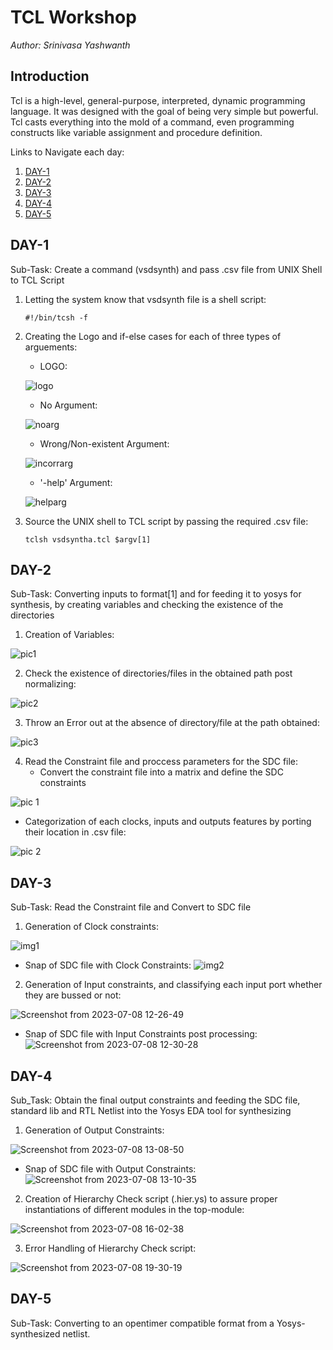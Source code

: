 # **TCL Workshop**

 *Author: Srinivasa Yashwanth*

 ## **Introduction**

Tcl is a high-level, general-purpose, interpreted, dynamic programming language. It was designed with the goal of being very simple but powerful. Tcl casts everything into the mold of a command, even programming constructs like variable assignment and procedure definition.

Links to Navigate each day:
1. [DAY-1](#DAY-1)
2. [DAY-2](#DAY-2)
3. [DAY-3](#DAY-3)
4. [DAY-4](#DAY-4)
5. [DAY-5](#DAY-5)
   

## DAY-1

Sub-Task: Create a command (vsdsynth) and pass .csv file from UNIX Shell to TCL Script

1. Letting the system know that vsdsynth file is a shell script:
   
    ```#!/bin/tcsh -f```
2. Creating the Logo and if-else cases for each of three types of arguements:
   - LOGO:
     
   ![logo](https://github.com/binocroc/TCLWorkshop/assets/59701387/a1b1ac8d-5723-422f-8233-8c580ca93f56)

   - No Argument:

   ![noarg](https://github.com/binocroc/TCLWorkshop/assets/59701387/3a78717a-037e-47c6-a38a-5ce81147f8f4)

   - Wrong/Non-existent Argument:
  
   ![incorrarg](https://github.com/binocroc/TCLWorkshop/assets/59701387/4094eb49-1b87-4ab9-a419-e56c579aa9b1)

   - '-help' Argument:
  
   ![helparg](https://github.com/binocroc/TCLWorkshop/assets/59701387/c41b79ae-7944-4f13-9abc-6ac6d97af2fb)

3. Source the UNIX shell to TCL script by passing the required .csv file:

   ```tclsh vsdsyntha.tcl $argv[1]```

## DAY-2

Sub-Task: Converting inputs to format[1] and for feeding it to yosys for synthesis, by creating variables and checking the existence of the directories

1. Creation of Variables:

![pic1](https://github.com/binocroc/TCLWorkshop/assets/59701387/d3a3d53d-1bea-4d47-84a4-9a5fd5056975)

2. Check the existence of directories/files in the obtained path post normalizing:

![pic2](https://github.com/binocroc/TCLWorkshop/assets/59701387/303ee154-5cbd-40f2-b765-a16042301cca)

3. Throw an Error out at the absence of directory/file at the path obtained:

![pic3](https://github.com/binocroc/TCLWorkshop/assets/59701387/401b9e66-5694-40a6-b0f4-7e5a858d0d06)

4. Read the Constraint file and proccess parameters for the SDC file:
   - Convert the constraint file into a matrix and define the SDC constraints

![pic 1](https://github.com/binocroc/TCLWorkshop/assets/59701387/04c90c7e-a751-46e3-9c0d-2cad715e94f9)

   - Categorization of each clocks, inputs and outputs features by porting their location in .csv file:

![pic 2](https://github.com/binocroc/TCLWorkshop/assets/59701387/69006650-bbda-49db-b872-9a2c350dc8d2)

## DAY-3

Sub-Task: Read the Constraint file and Convert to SDC file

1. Generation of Clock constraints:

![img1](https://github.com/binocroc/TCLWorkshop/assets/59701387/42734e38-2ed8-46f4-82da-b026174749a5)

- Snap of SDC file with Clock Constraints:
![img2](https://github.com/binocroc/TCLWorkshop/assets/59701387/1cb74c78-ca13-44b7-a94a-8d2e783c5377)

2. Generation of Input constraints, and classifying each input port whether they are bussed or not:

![Screenshot from 2023-07-08 12-26-49](https://github.com/binocroc/TCLWorkshop/assets/59701387/31218692-f8fe-4585-bffc-56ccbe284e96)

- Snap of SDC file with Input Constraints post processing:
  ![Screenshot from 2023-07-08 12-30-28](https://github.com/binocroc/TCLWorkshop/assets/59701387/1240a444-30ec-455f-bb66-52d100a3aa3d)

## DAY-4

Sub_Task: Obtain the final output constraints and feeding the SDC file, standard lib and RTL Netlist into the Yosys EDA tool for synthesizing

1. Generation of Output Constraints:

![Screenshot from 2023-07-08 13-08-50](https://github.com/binocroc/TCLWorkshop/assets/59701387/e04ad157-f0e9-4b81-abfb-f34a2f21cbd0)

- Snap of SDC file with Output Constraints:
![Screenshot from 2023-07-08 13-10-35](https://github.com/binocroc/TCLWorkshop/assets/59701387/01440e53-d0e2-4a42-ace7-c3da80322d4b)

2. Creation of Hierarchy Check script (.hier.ys) to assure proper instantiations of different modules in the top-module:

![Screenshot from 2023-07-08 16-02-38](https://github.com/binocroc/TCLWorkshop/assets/59701387/953683cb-af8e-4c74-8f59-a362167113e4)

3. Error Handling of Hierarchy Check script:

![Screenshot from 2023-07-08 19-30-19](https://github.com/binocroc/TCLWorkshop/assets/59701387/226037f8-8f34-4093-9e2b-64a4cb30a2e2)

## DAY-5

Sub-Task: Converting to an opentimer compatible format from a Yosys-synthesized netlist.













 

